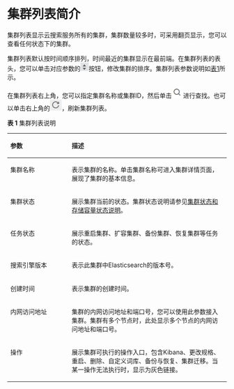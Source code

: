 # 集群列表简介<a name="css_01_0056"></a>

集群列表显示云搜索服务所有的集群，集群数量较多时，可采用翻页显示，您可以查看任何状态下的集群。

集群列表默认按时间顺序排列，时间最近的集群显示在最前端。在集群列表的表头，您可以单击对应参数的![](figures/icon-sort.png)按钮，修改集群的排序。集群列表参数说明如[表1](#table163431019544)所示。

在集群列表右上角，您可以指定集群名称或集群ID，然后单击![](figures/icon-search.png)进行查找。也可以单击右上角的![](figures/icon-refresh.png)，刷新集群列表。

**表 1**  集群列表说明

<a name="table163431019544"></a>
<table><thead align="left"><tr id="row5343319241"><th class="cellrowborder" valign="top" width="28.000000000000004%" id="mcps1.2.3.1.1"><p id="p9343151913413"><a name="p9343151913413"></a><a name="p9343151913413"></a>参数</p>
</th>
<th class="cellrowborder" valign="top" width="72%" id="mcps1.2.3.1.2"><p id="p6343219647"><a name="p6343219647"></a><a name="p6343219647"></a>描述</p>
</th>
</tr>
</thead>
<tbody><tr id="row1034313193415"><td class="cellrowborder" valign="top" width="28.000000000000004%" headers="mcps1.2.3.1.1 "><p id="p43431719748"><a name="p43431719748"></a><a name="p43431719748"></a>集群名称</p>
</td>
<td class="cellrowborder" valign="top" width="72%" headers="mcps1.2.3.1.2 "><p id="p19343919445"><a name="p19343919445"></a><a name="p19343919445"></a>表示集群的名称。单击集群名称可进入集群详情页面，展现了集群的基本信息。</p>
</td>
</tr>
<tr id="row23439191049"><td class="cellrowborder" valign="top" width="28.000000000000004%" headers="mcps1.2.3.1.1 "><p id="p4343151917411"><a name="p4343151917411"></a><a name="p4343151917411"></a>集群状态</p>
</td>
<td class="cellrowborder" valign="top" width="72%" headers="mcps1.2.3.1.2 "><p id="p183431319640"><a name="p183431319640"></a><a name="p183431319640"></a>展示集群当前的状态。集群状态说明请参见<a href="集群状态和存储容量状态说明.md">集群状态和存储容量状态说明</a>。</p>
</td>
</tr>
<tr id="row113436191412"><td class="cellrowborder" valign="top" width="28.000000000000004%" headers="mcps1.2.3.1.1 "><p id="p1034316192044"><a name="p1034316192044"></a><a name="p1034316192044"></a>任务状态</p>
</td>
<td class="cellrowborder" valign="top" width="72%" headers="mcps1.2.3.1.2 "><p id="p193431191841"><a name="p193431191841"></a><a name="p193431191841"></a>展示重启集群、扩容集群、备份集群、恢复集群等任务的状态。</p>
</td>
</tr>
<tr id="row8343131915414"><td class="cellrowborder" valign="top" width="28.000000000000004%" headers="mcps1.2.3.1.1 "><p id="p1434317196417"><a name="p1434317196417"></a><a name="p1434317196417"></a>搜索引擎版本</p>
</td>
<td class="cellrowborder" valign="top" width="72%" headers="mcps1.2.3.1.2 "><p id="p934314192412"><a name="p934314192412"></a><a name="p934314192412"></a>表示此集群中Elasticsearch的版本号。</p>
</td>
</tr>
<tr id="row163431719245"><td class="cellrowborder" valign="top" width="28.000000000000004%" headers="mcps1.2.3.1.1 "><p id="p6343219740"><a name="p6343219740"></a><a name="p6343219740"></a>创建时间</p>
</td>
<td class="cellrowborder" valign="top" width="72%" headers="mcps1.2.3.1.2 "><p id="p1634318191844"><a name="p1634318191844"></a><a name="p1634318191844"></a>表示集群的创建时间。</p>
</td>
</tr>
<tr id="row227010241868"><td class="cellrowborder" valign="top" width="28.000000000000004%" headers="mcps1.2.3.1.1 "><p id="p12270152413615"><a name="p12270152413615"></a><a name="p12270152413615"></a>内网访问地址</p>
</td>
<td class="cellrowborder" valign="top" width="72%" headers="mcps1.2.3.1.2 "><p id="p202702243614"><a name="p202702243614"></a><a name="p202702243614"></a>集群的内网访问地址和端口号，您可以使用此参数接入集群。集群有多个节点时，此处显示多个节点的内网访问地址和端口号。</p>
</td>
</tr>
<tr id="row95212310617"><td class="cellrowborder" valign="top" width="28.000000000000004%" headers="mcps1.2.3.1.1 "><p id="p115210312617"><a name="p115210312617"></a><a name="p115210312617"></a>操作</p>
</td>
<td class="cellrowborder" valign="top" width="72%" headers="mcps1.2.3.1.2 "><p id="p155243114616"><a name="p155243114616"></a><a name="p155243114616"></a>展示集群可执行的操作入口，包含Kibana、更改规格、重启、删除、自定义词库、备份与恢复、集群迁移。当某一操作无法执行时，显示为灰色链接。</p>
</td>
</tr>
</tbody>
</table>

